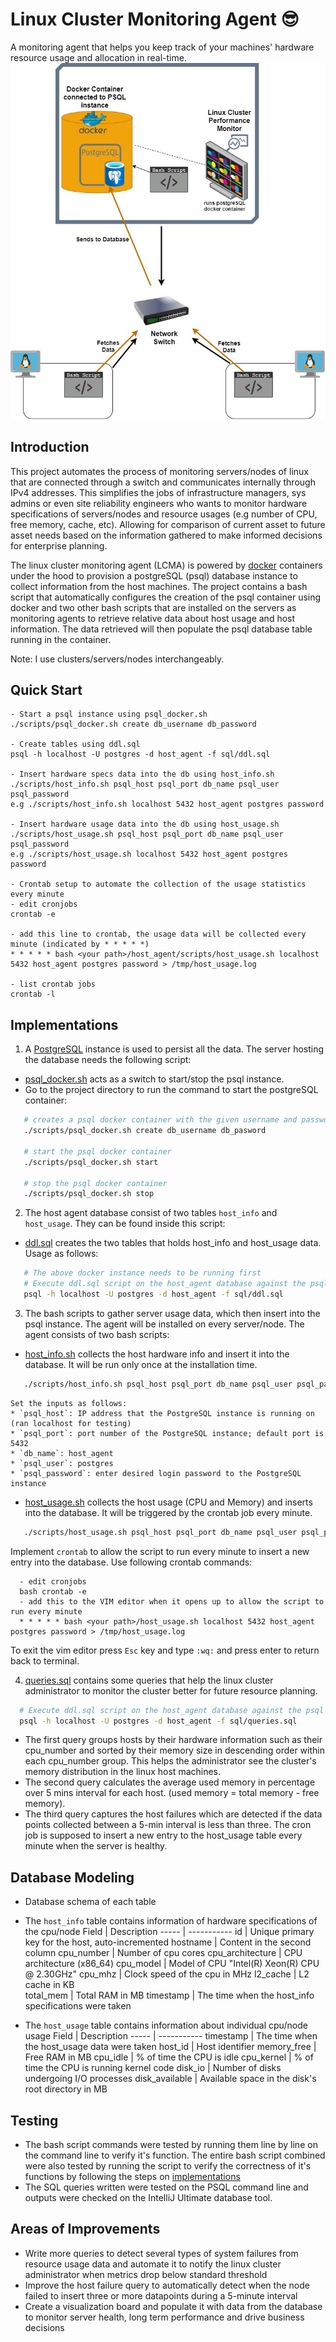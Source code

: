 # Linux Cluster Monitoring Agent 😎
A monitoring agent that helps you keep track of your machines' hardware resource usage and allocation in real-time.
![Architecture Overview](./assets/LCMA_diagram.jpg)

## Introduction
This project automates the process of monitoring servers/nodes of linux that are connected through a switch and communicates internally through IPv4 addresses. This simplifies the jobs of infrastructure managers, sys admins or even site reliability engineers who wants to monitor hardware specifications of servers/nodes and resource usages (e.g number of CPU, free memory, cache, etc). Allowing for comparison of current asset to future asset needs based on the information gathered to make informed decisions for enterprise planning. 

The linux cluster monitoring agent (LCMA) is powered by [docker](https://docs.docker.com/) containers under the hood to provision a postgreSQL (psql) database instance to collect information from the host machines. The project contains a bash script that automatically configures the creation of the psql container using docker and two other bash scripts that are installed on the servers as monitoring agents to retrieve relative data about host usage and host information. The data retrieved will then populate the psql database table running in the container.

Note: I use clusters/servers/nodes interchangeably. 

## Quick Start
```
- Start a psql instance using psql_docker.sh
./scripts/psql_docker.sh create db_username db_password

- Create tables using ddl.sql
psql -h localhost -U postgres -d host_agent -f sql/ddl.sql

- Insert hardware specs data into the db using host_info.sh
./scripts/host_info.sh psql_host psql_port db_name psql_user psql_password
e.g ./scripts/host_info.sh localhost 5432 host_agent postgres password

- Insert hardware usage data into the db using host_usage.sh
./scripts/host_usage.sh psql_host psql_port db_name psql_user psql_password
e.g ./scripts/host_usage.sh localhost 5432 host_agent postgres password

- Crontab setup to automate the collection of the usage statistics every minute
- edit cronjobs
crontab -e 

- add this line to crontab, the usage data will be collected every minute (indicated by * * * * *)
* * * * * bash <your path>/host_agent/scripts/host_usage.sh localhost 5432 host_agent postgres password > /tmp/host_usage.log

- list crontab jobs
crontab -l
```

## Implementations
1. A [PostgreSQL](https://www.postgresql.org/) instance is used to persist all the data. The server hosting the database needs the following script:
  - [psql_docker.sh](./scripts/psql_docker.sh) acts as a switch to start/stop the psql instance.
  - Go to the project directory to run the command to start the postgreSQL container:
  ```bash 
     # creates a psql docker container with the given username and password
     ./scripts/psql_docker.sh create db_username db_pasword
     
     # start the psql docker container
     ./scripts/psql_docker.sh start
     
     # stop the psql docker container
     ./scripts/psql_docker.sh stop
  ```

2. The host agent database consist of two tables `host_info` and `host_usage`. They can be found inside this script:
  - [ddl.sql](./sql/ddl.sql) creates the two tables that holds host_info and host_usage data. Usage as follows:
  ```bash 
     # The above docker instance needs to be running first 
     # Execute ddl.sql script on the host_agent database against the psql instance
     psql -h localhost -U postgres -d host_agent -f sql/ddl.sql 
  ```

3. The bash scripts to gather server usage data, which then insert into the psql instance. The agent will be installed on every server/node. The agent consists of two bash scripts:

  - [host_info.sh](./scripts/host_info.sh) collects the host hardware info and insert it into the database. It will be run only once at the installation time.
  ```bash
     ./scripts/host_info.sh psql_host psql_port db_name psql_user psql_password
  ```
    Set the inputs as follows:
    * `psql_host`: IP address that the PostgreSQL instance is running on (ran localhost for testing)
    * `psql_port`: port number of the PostgreSQL instance; default port is 5432
    * `db_name`: host_agent
    * `psql_user`: postgres
    * `psql_password`: enter desired login password to the PostgreSQL instance

  - [host_usage.sh](./scripts/host_usage.sh) collects the host usage (CPU and Memory) and inserts into the database. It will be triggered by the crontab job every minute.
  ```bash
     ./scripts/host_usage.sh psql_host psql_port db_name psql_user psql_password
  ```  
  Implement `crontab` to allow the script to run every minute to insert a new entry into the database. Use following crontab commands:
  ``` 
    - edit cronjobs
    bash crontab -e
    - add this to the VIM editor when it opens up to allow the script to run every minute
    * * * * * bash <your path>/host_usage.sh localhost 5432 host_agent postgres password > /tmp/host_usage.log
  ```
  To exit the vim editor press `Esc` key and type `:wq:` and press enter to return back to terminal.
  
4. [queries.sql](./sql/queries.sql) contains some queries that help the linux cluster administrator to monitor the cluster better for future resource planning. 
  ```bash
    # Execute ddl.sql script on the host_agent database against the psql instance
    psql -h localhost -U postgres -d host_agent -f sql/queries.sql
  ```
  * The first query groups hosts by their hardware information such as their cpu_number and sorted by their memory size in descending order within each cpu_number group. This helps the administrator see the cluster's memory distribution in the linux host machines.
  * The second query calculates the average used memory in percentage over 5 mins interval for each host. (used memory = total memory - free memory).
  * The third query captures the host failures which are detected if the data points collected between a 5-min interval is less than three. The cron job is supposed to insert a new entry to the host_usage table every minute when the server is healthy. 
   
## Database Modeling
- Database schema of each table 
- The `host_info` table contains information of hardware specifications of the cpu/node
   Field | Description 
   ----- | ----------- 
  id | Unique primary key for the host, auto-incremented
  hostname | Content in the second column
  cpu_number | Number of cpu cores
  cpu_architecture | CPU architecture (x86_64)
  cpu_model | Model of CPU "Intel(R) Xeon(R) CPU @ 2.30GHz" 
  cpu_mhz | Clock speed of the cpu in MHz
  l2_cache |  L2 cache in KB   
  total_mem | Total RAM in MB
  timestamp | The time when the host_info specifications were taken

- The `host_usage` table contains information about individual cpu/node usage
   Field | Description 
   ----- | ----------- 
  timestamp | The time when the host_usage data were taken 
  host_id | Host identifier
  memory_free | Free RAM in MB
  cpu_idle | % of time the CPU is idle
  cpu_kernel | % of time the CPU is running kernel code
  disk_io | Number of disks undergoing I/O processes
  disk_available | Available space in the disk's root directory in MB

## Testing
- The bash script commands were tested by running them line by line on the command line to verify it's function. The entire bash script combined were also tested by running the script to verify the correctness of it's functions by following the steps on [implementations](#Implementations)
- The SQL queries written were tested on the PSQL command line and outputs were checked on the IntelliJ Ultimate database tool.

## Areas of Improvements
- Write more queries to detect several types of system failures from resource usage data and automate it to notify the linux cluster administrator when metrics drop below standard threshold
- Improve the host failure query to automatically detect when the node failed to insert three or more datapoints during a 5-minute interval
- Create a visualization board and populate it with data from the database to monitor server health, long term performance and drive business decisions
